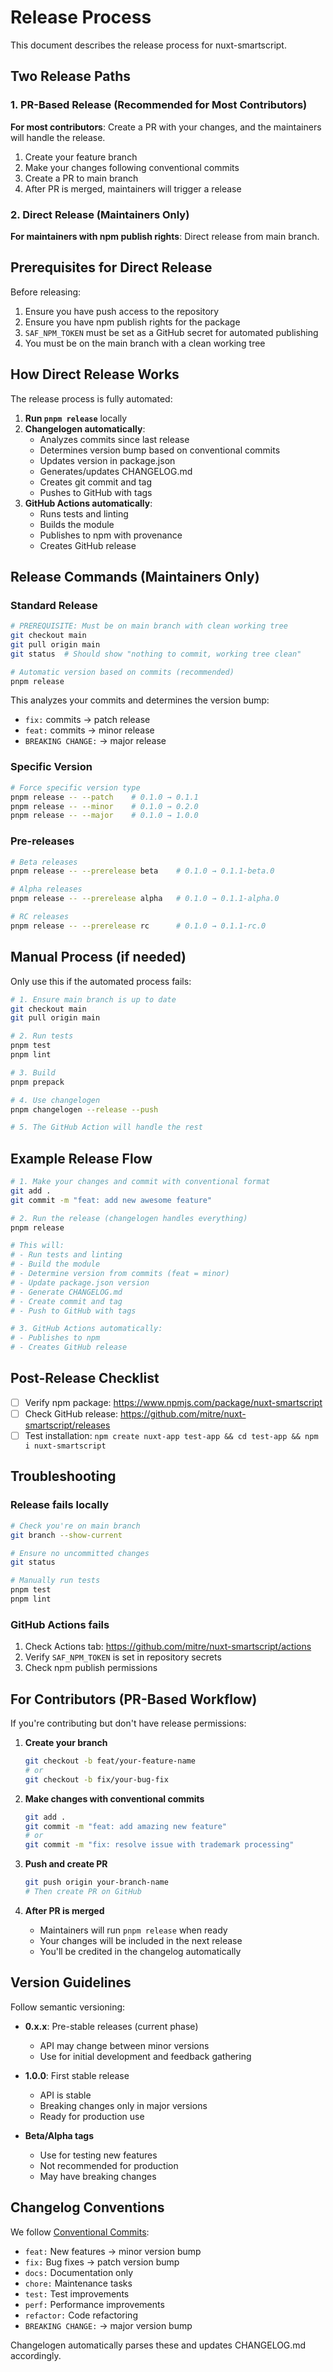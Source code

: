 # Release Process

This document describes the release process for nuxt-smartscript.

## Two Release Paths

### 1. PR-Based Release (Recommended for Most Contributors)

**For most contributors**: Create a PR with your changes, and the maintainers will handle the release.

1. Create your feature branch
2. Make your changes following conventional commits
3. Create a PR to main branch
4. After PR is merged, maintainers will trigger a release

### 2. Direct Release (Maintainers Only)

**For maintainers with npm publish rights**: Direct release from main branch.

## Prerequisites for Direct Release

Before releasing:
1. Ensure you have push access to the repository
2. Ensure you have npm publish rights for the package
3. `SAF_NPM_TOKEN` must be set as a GitHub secret for automated publishing
4. You must be on the main branch with a clean working tree

## How Direct Release Works

The release process is fully automated:

1. **Run `pnpm release`** locally
2. **Changelogen automatically**:
   - Analyzes commits since last release
   - Determines version bump based on conventional commits
   - Updates version in package.json
   - Generates/updates CHANGELOG.md
   - Creates git commit and tag
   - Pushes to GitHub with tags
3. **GitHub Actions automatically**:
   - Runs tests and linting
   - Builds the module
   - Publishes to npm with provenance
   - Creates GitHub release

## Release Commands (Maintainers Only)

### Standard Release

```bash
# PREREQUISITE: Must be on main branch with clean working tree
git checkout main
git pull origin main
git status  # Should show "nothing to commit, working tree clean"

# Automatic version based on commits (recommended)
pnpm release
```

This analyzes your commits and determines the version bump:
- `fix:` commits → patch release
- `feat:` commits → minor release  
- `BREAKING CHANGE:` → major release

### Specific Version

```bash
# Force specific version type
pnpm release -- --patch    # 0.1.0 → 0.1.1
pnpm release -- --minor    # 0.1.0 → 0.2.0
pnpm release -- --major    # 0.1.0 → 1.0.0
```

### Pre-releases

```bash
# Beta releases
pnpm release -- --prerelease beta    # 0.1.0 → 0.1.1-beta.0

# Alpha releases  
pnpm release -- --prerelease alpha   # 0.1.0 → 0.1.1-alpha.0

# RC releases
pnpm release -- --prerelease rc      # 0.1.0 → 0.1.1-rc.0
```

## Manual Process (if needed)

Only use this if the automated process fails:

```bash
# 1. Ensure main branch is up to date
git checkout main
git pull origin main

# 2. Run tests
pnpm test
pnpm lint

# 3. Build
pnpm prepack

# 4. Use changelogen
pnpm changelogen --release --push

# 5. The GitHub Action will handle the rest
```


## Example Release Flow

```bash
# 1. Make your changes and commit with conventional format
git add .
git commit -m "feat: add new awesome feature"

# 2. Run the release (changelogen handles everything)
pnpm release

# This will:
# - Run tests and linting
# - Build the module  
# - Determine version from commits (feat = minor)
# - Update package.json version
# - Generate CHANGELOG.md
# - Create commit and tag
# - Push to GitHub with tags

# 3. GitHub Actions automatically:
# - Publishes to npm
# - Creates GitHub release
```

## Post-Release Checklist

- [ ] Verify npm package: https://www.npmjs.com/package/nuxt-smartscript
- [ ] Check GitHub release: https://github.com/mitre/nuxt-smartscript/releases
- [ ] Test installation: `npm create nuxt-app test-app && cd test-app && npm i nuxt-smartscript`

## Troubleshooting

### Release fails locally

```bash
# Check you're on main branch
git branch --show-current

# Ensure no uncommitted changes
git status

# Manually run tests
pnpm test
pnpm lint
```

### GitHub Actions fails

1. Check Actions tab: https://github.com/mitre/nuxt-smartscript/actions
2. Verify `SAF_NPM_TOKEN` is set in repository secrets
3. Check npm publish permissions

## For Contributors (PR-Based Workflow)

If you're contributing but don't have release permissions:

1. **Create your branch**
   ```bash
   git checkout -b feat/your-feature-name
   # or
   git checkout -b fix/your-bug-fix
   ```

2. **Make changes with conventional commits**
   ```bash
   git add .
   git commit -m "feat: add amazing new feature"
   # or
   git commit -m "fix: resolve issue with trademark processing"
   ```

3. **Push and create PR**
   ```bash
   git push origin your-branch-name
   # Then create PR on GitHub
   ```

4. **After PR is merged**
   - Maintainers will run `pnpm release` when ready
   - Your changes will be included in the next release
   - You'll be credited in the changelog automatically

## Version Guidelines

Follow semantic versioning:

- **0.x.x**: Pre-stable releases (current phase)
  - API may change between minor versions
  - Use for initial development and feedback gathering
  
- **1.0.0**: First stable release
  - API is stable
  - Breaking changes only in major versions
  - Ready for production use

- **Beta/Alpha tags**
  - Use for testing new features
  - Not recommended for production
  - May have breaking changes

## Changelog Conventions

We follow [Conventional Commits](https://www.conventionalcommits.org/):

- `feat:` New features → minor version bump
- `fix:` Bug fixes → patch version bump  
- `docs:` Documentation only
- `chore:` Maintenance tasks
- `test:` Test improvements
- `perf:` Performance improvements
- `refactor:` Code refactoring
- `BREAKING CHANGE:` → major version bump

Changelogen automatically parses these and updates CHANGELOG.md accordingly.